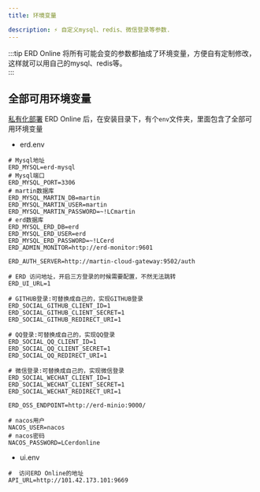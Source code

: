 ```yaml
---
title: 环境变量

description: ⚡ 自定义mysql、redis、微信登录等参数.
---
```


:::tip
ERD Online 将所有可能会变的参数都抽成了环境变量，方便自有定制修改，这样就可以用自己的mysql、redis等。<br/>
:::

## 全部可用环境变量
[私有化部署](/docs/quick-start/try-out-install) ERD Online 后，在安装目录下，有个`env`文件夹，里面包含了全部可用环境变量

- erd.env
```properties
# Mysql地址
ERD_MYSQL=erd-mysql
# Mysql端口
ERD_MYSQL_PORT=3306
# martin数据库
ERD_MYSQL_MARTIN_DB=martin
ERD_MYSQL_MARTIN_USER=martin
ERD_MYSQL_MARTIN_PASSWORD=~!LCmartin
# erd数据库
ERD_MYSQL_ERD_DB=erd
ERD_MYSQL_ERD_USER=erd
ERD_MYSQL_ERD_PASSWORD=~!LCerd
ERD_ADMIN_MONITOR=http://erd-monitor:9601

ERD_AUTH_SERVER=http://martin-cloud-gateway:9502/auth

# ERD 访问地址，开启三方登录的时候需要配置，不然无法跳转
ERD_UI_URL=1

# GITHUB登录:可替换成自己的，实现GITHUB登录
ERD_SOCIAL_GITHUB_CLIENT_ID=1
ERD_SOCIAL_GITHUB_CLIENT_SECRET=1
ERD_SOCIAL_GITHUB_REDIRECT_URI=1

# QQ登录:可替换成自己的，实现QQ登录
ERD_SOCIAL_QQ_CLIENT_ID=1
ERD_SOCIAL_QQ_CLIENT_SECRET=1
ERD_SOCIAL_QQ_REDIRECT_URI=1

# 微信登录:可替换成自己的，实现微信登录
ERD_SOCIAL_WECHAT_CLIENT_ID=1
ERD_SOCIAL_WECHAT_CLIENT_SECRET=1
ERD_SOCIAL_WECHAT_REDIRECT_URI=1

ERD_OSS_ENDPOINT=http://erd-minio:9000/

# nacos用户
NACOS_USER=nacos
# nacos密码
NACOS_PASSWORD=LCerdonline
```
- ui.env
```properties
#  访问ERD Online的地址
API_URL=http://101.42.173.101:9669 
```

